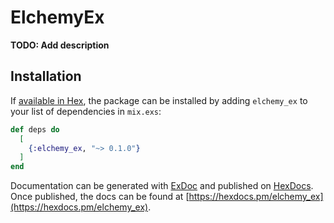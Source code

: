 # ElchemyEx

**TODO: Add description**

## Installation

If [available in Hex](https://hex.pm/docs/publish), the package can be installed
by adding `elchemy_ex` to your list of dependencies in `mix.exs`:

```elixir
def deps do
  [
    {:elchemy_ex, "~> 0.1.0"}
  ]
end
```

Documentation can be generated with [ExDoc](https://github.com/elixir-lang/ex_doc)
and published on [HexDocs](https://hexdocs.pm). Once published, the docs can
be found at [https://hexdocs.pm/elchemy_ex](https://hexdocs.pm/elchemy_ex).


